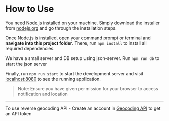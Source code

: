 # How to Use
You need [Node.js](https://nodejs.org) installed on your machine. Simply download the installer from [nodejs.org](https://nodejs.org) and go through the installation steps.

Once Node.js is installed, open your command prompt or terminal and **navigate into this project folder**. There, run `npm install` to install all required dependencies.

We have a small server and DB setup using json-server. Run `npm run db` to start the json server

Finally, run `npm run start` to start the development server and visit [localhost:8080](http://localhost:8080) to see the running application.


> Note: Ensure you have given permission for your browser to access notification and location

----
To use reverse geocoding API - Create an account in [Geocoding API](https://www.geoapify.com/geocoding-api) to get an API token
